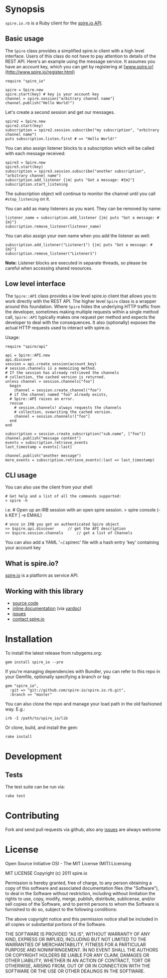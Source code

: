 
# Synopsis

`spire.io.rb` is a Ruby client for the [spire.io API](http://www.spire.io/).

## Basic usage

The `Spire` class provides a simplified spire.io client with a high level interface.  Users of this class do not have to pay attention to details of the REST API.
Here's an example using the message service.  It assumes you have an account key, which you can get by registering at [www.spire.io](http://www.spire.io/register.html)

    require "spire_io"

    spire = Spire.new
    spire.start(key) # key is your account key
    channel = spire.session["arbitrary channel name"]
    channel.publish("Hello World!")
    
Let's create a second session and get our messages.

    spire2 = Spire.new
    spire2.start(key)
    subscription = spire2.session.subscribe("my subscription", "arbitrary channel name")
    puts subscription.listen.first # => "Hello World!"
    
You can also assign listener blocks to a subscription which will be called with each message received:

    spire3 = Spire.new
    spire3.start(key)
    subscription = spire3.session.subscribe("another subscription", "arbitrary channel name")
    subscription.add_listener {|m| puts "Got a message: #{m}"}
    subscription.start_listening
    
The subscription object will continue to monitor the channel until you call `#stop_listening` on it.

You can add as many listeners as you want.  They can be removed by name:

    listener_name = subscription.add_listener {|m| puts "Got a message: #{m}"}
    subscription.remove_listener(listener_name)

You can also assign your own name when you add the listener as well:

    subscription.add_listener("Listener1") {|m| puts "Got a message: #{m}"}
    subscription.remove_listener("Listener1")
    
**Note:** Listener blocks are executed in separate threads, so please be careful when accessing shared resources.

## Low level interface

The `Spire::API` class provides a low level spire.io client that allows you to work directly with the REST API.  The higher level `Spire` class is a wrapper around this foundation.  Where `Spire` hides the underlying HTTP traffic from the developer, sometimes making multiple requests within a single method call, `Spire::API` typically makes one request per method and expects the developer to deal with the consequences.  It also (optionally) exposes the actual HTTP requests used to interact with spire.io.

Usage:

    require "spire/api"

    api = Spire::API.new
    api.discover
    session = api.create_session(account_key)
    # session.channels is a memoizing method.
    # If the session has already retrieved the channels
    # collection, the cached version is returned.
    unless channel = session.channels["foo"]
      begin
        channel = session.create_channel("foo")
      # if the channel named "foo" already exists,
      # Spire::API raises an error.
      rescue
        # session.channels! always requests the channels
        # collection, ovewriting the cached version. 
        channel = session.channels!["foo"]
      end
    end

    subscription = session.create_subscription("sub.name", ["foo"])
    channel.publish("message content")
    events = subscription.retrieve_events
    last_timestamp = events[:last]

    channel.publish("another message")
    more_events = subscription.retrieve_events(:last => last_timestamp)

## CLI usage

You can also use the client from your shell

    # Get help and a list of all the commands supported:
    > spire -h

i.e.
    # Open up an IRB session with an open spire session.
    > spire console (-k KEY | -e EMAIL)

    # once in IRB you get an authenticated Spire object
    >> $spire.api.discover      // get the API description
    >> $spire.session.channels      // get a list of Channels

You can also add a YAML '~/.spirerc' file with a hash entry 'key' containing your account key

## What is spire.io?

[spire.io](http://spire.io) is a platform as service API.

## Working with this library

* [source code](https://github.com/spire-io/spire.io.rb)
* [inline documentation](http://spire-io.github.com/spire.io.rb/) (via [yardoc](https://github.com/lsegal/yard))
* [issues](https://github.com/spire-io/spire.io.rb/issues)
* [contact spire.io](http://spire.io/contact.html)

# Installation

To install the latest release from rubygems.org:

    gem install spire_io --pre

If you're managing dependencies with Bundler, you can refer to this repo in your Gemfile, optionally specifying a branch or tag:

    gem "spire_io",
      :git => "git://github.com/spire-io/spire.io.rb.git",
      :branch => "master"

You can also clone the repo and manage your load path in the old fashioned way. E.g.:

    irb -I /path/to/spire_io/lib

Or clone, build, and install the gem:

    rake install

# Development

## Tests

The test suite can be run via:

    rake test

# Contributing

Fork and send pull requests via github, also any [issues](https://github.com/spire-io/spire.io.rb/issues) are always welcome

# License

Open Source Initiative OSI - The MIT License (MIT):Licensing

MIT LICENSE
Copyright (c) 2011 spire.io

Permission is hereby granted, free of charge, to any person obtaining a copy
of this software and associated documentation files (the "Software"), to deal
in the Software without restriction, including without limitation the rights
to use, copy, modify, merge, publish, distribute, sublicense, and/or sell
copies of the Software, and to permit persons to whom the Software is
furnished to do so, subject to the following conditions:

The above copyright notice and this permission notice shall be included in
all copies or substantial portions of the Software.

THE SOFTWARE IS PROVIDED "AS IS", WITHOUT WARRANTY OF ANY KIND, EXPRESS OR
IMPLIED, INCLUDING BUT NOT LIMITED TO THE WARRANTIES OF MERCHANTABILITY,
FITNESS FOR A PARTICULAR PURPOSE AND NONINFRINGEMENT. IN NO EVENT SHALL THE
AUTHORS OR COPYRIGHT HOLDERS BE LIABLE FOR ANY CLAIM, DAMAGES OR OTHER
LIABILITY, WHETHER IN AN ACTION OF CONTRACT, TORT OR OTHERWISE, ARISING FROM,
OUT OF OR IN CONNECTION WITH THE SOFTWARE OR THE USE OR OTHER DEALINGS IN
THE SOFTWARE.
